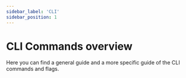 ```yaml
---
sidebar_label: 'CLI'
sidebar_position: 1
---
```


# CLI Commands overview

Here you can find a general guide and a more specific guide of the CLI commands and flags.
